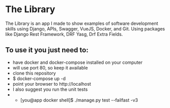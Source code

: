 # The Library

The Library is an app I made to show examples of software development skills using Django, APIs, Swagger, VueJS, Docker, and Git. Using packages like Django Rest Framework, DRF Yasg, Drf Extra Fields.


## To use it you just need to:
- have docker and docker-compose installed on your computer
- will use port 80, so keep it available
- clone this repository
- $ docker-compose up -d
- point your browser to http://localhost
- I also suggest you run the unit tests
- - [you@app docker shell]$ ./manage.py test --failfast -v3
